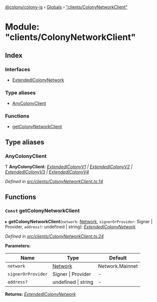 [@colony/colony-js](../README.md) › [Globals](../globals.md) › ["clients/ColonyNetworkClient"](_clients_colonynetworkclient_.md)

# Module: "clients/ColonyNetworkClient"

## Index

### Interfaces

* [ExtendedIColonyNetwork](../interfaces/_clients_colonynetworkclient_.extendedicolonynetwork.md)

### Type aliases

* [AnyColonyClient](_clients_colonynetworkclient_.md#anycolonyclient)

### Functions

* [getColonyNetworkClient](_clients_colonynetworkclient_.md#const-getcolonynetworkclient)

## Type aliases

###  AnyColonyClient

Ƭ **AnyColonyClient**: *[ExtendedIColonyV1](../interfaces/_clients_colony_colonyclientv1_.extendedicolonyv1.md) | [ExtendedIColonyV2](../interfaces/_clients_colony_colonyclientv2_.extendedicolonyv2.md) | [ExtendedIColonyV3](../interfaces/_clients_colony_colonyclientv3_.extendedicolonyv3.md) | [ExtendedIColonyV4](../interfaces/_clients_colony_colonyclientv4_.extendedicolonyv4.md)*

*Defined in [src/clients/ColonyNetworkClient.ts:14](https://github.com/JoinColony/colonyJS/blob/60b53ae/src/clients/ColonyNetworkClient.ts#L14)*

## Functions

### `Const` getColonyNetworkClient

▸ **getColonyNetworkClient**(`network`: [Network](../enums/_constants_.network.md), `signerOrProvider`: Signer | Provider, `address?`: undefined | string): *[ExtendedIColonyNetwork](../interfaces/_clients_colonynetworkclient_.extendedicolonynetwork.md)*

*Defined in [src/clients/ColonyNetworkClient.ts:24](https://github.com/JoinColony/colonyJS/blob/60b53ae/src/clients/ColonyNetworkClient.ts#L24)*

**Parameters:**

Name | Type | Default |
------ | ------ | ------ |
`network` | [Network](../enums/_constants_.network.md) | Network.Mainnet |
`signerOrProvider` | Signer &#124; Provider | - |
`address?` | undefined &#124; string | - |

**Returns:** *[ExtendedIColonyNetwork](../interfaces/_clients_colonynetworkclient_.extendedicolonynetwork.md)*
